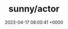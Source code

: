 ---
title: "sunny/actor"
link: "https://github.com/sunny/actor"
date: "2023-04-17 08:00:41 +0000"
description: "Composable Ruby service objects"
category: "github"
---